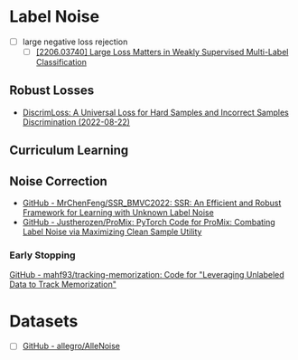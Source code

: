 # Label Noise

- [ ] large negative loss rejection
	- [ ] [\[2206.03740\] Large Loss Matters in Weakly Supervised Multi-Label Classification](https://arxiv.org/abs/2206.03740)

## Robust Losses


- [DiscrimLoss: A Universal Loss for Hard Samples and Incorrect Samples Discrimination (2022-08-22)](https://arxiv.org/abs/2208.09884)

## Curriculum Learning


## Noise Correction

- [GitHub - MrChenFeng/SSR_BMVC2022: SSR: An Efficient and Robust Framework for Learning with Unknown Label Noise](https://github.com/MrChenFeng/SSR_BMVC2022)
- [GitHub - Justherozen/ProMix: PyTorch Code for ProMix: Combating Label Noise via Maximizing Clean Sample Utility](https://github.com/Justherozen/ProMix)

### Early Stopping

[GitHub - mahf93/tracking-memorization: Code for "Leveraging Unlabeled Data to Track Memorization"](https://github.com/mahf93/tracking-memorization)






# Datasets
- [ ] [GitHub - allegro/AlleNoise](https://github.com/allegro/AlleNoise)